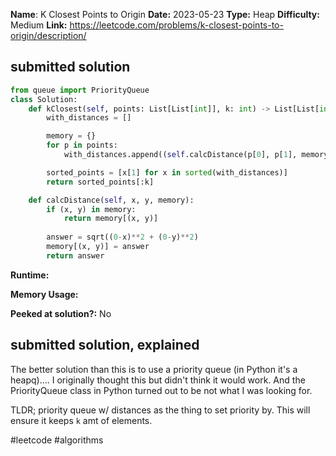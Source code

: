 **Name**: K Closest Points to Origin
**Date:** 2023-05-23
**Type:** Heap
**Difficulty:** Medium
**Link:** https://leetcode.com/problems/k-closest-points-to-origin/description/



## submitted solution
```python
from queue import PriorityQueue
class Solution:
    def kClosest(self, points: List[List[int]], k: int) -> List[List[int]]:
        with_distances = []

        memory = {}
        for p in points:
            with_distances.append((self.calcDistance(p[0], p[1], memory), p))

        sorted_points = [x[1] for x in sorted(with_distances)]
        return sorted_points[:k]

    def calcDistance(self, x, y, memory):
        if (x, y) in memory:
            return memory[(x, y)]
        
        answer = sqrt((0-x)**2 + (0-y)**2)
        memory[(x, y)] = answer
        return answer
```
**Runtime:** 

**Memory Usage:** 

**Peeked at solution?:** No

## submitted solution, explained

The better solution than this is to use a priority queue (in Python it's a heapq).... I originally thought this but didn't think it would work. And the PriorityQueue class in Python turned out to be not what I was looking for.

TLDR; priority queue w/ distances as the thing to set priority by. This will ensure it keeps `k` amt of elements.


#leetcode #algorithms 